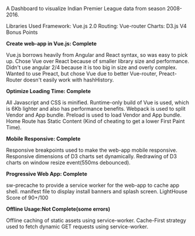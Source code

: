 A Dashboard to visualize Indian Premier League data from season 2008-2016.



Libraries Used
Framework: Vue.js 2.0
Routing: Vue-router
Charts: D3.js V4
Bonus Points

**Create web-app in Vue.js: Complete**

Vue.js borrows heavily from Angular and React syntax, so was easy to pick up.
Chose Vue over React because of smaller library size and performance.
Didn't use angular 2/4 because it is too big in size and overly complex.
Wanted to use Preact, but chose Vue due to better Vue-router, Preact-Router doesn't easily work with hashHistory.

**Optimize Loading Time: Complete**

All Javascript and CSS is minified.
Runtime-only build of Vue is used, which is 6Kb lighter and also has performance benefits.
Webpack is used to split Vendor and App bundle.
Preload is used to load Vendor and App bundle.
Home Route has Static Content (Kind of cheating to get a lower First Paint Time).

**Mobile Responsive: Complete**

Responsive breakpoints used to make the web-app mobile responsive.
Responsive dimensions of D3 charts set dynamically.
Redrawing of D3 charts on window resize event(550ms debounced).

**Progressive Web App: Complete**

sw-precache to provide a service worker for the web-app to cache app shell.
manifest file to display install banners and splash screen.
LightHouse Score of 90+/100

**Offline Usage:Not Complete(some errors)**

Offline caching of static assets using service-worker.
Cache-First strategy used to fetch dynamic GET requests using service-worker.
